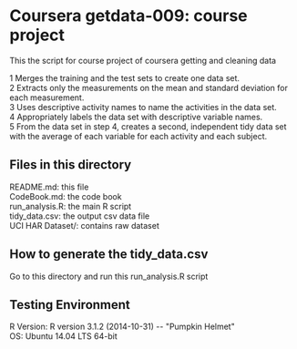 Coursera getdata-009: course project
====

This the script for course project of coursera getting and cleaning data 

1 Merges the training and the test sets to create one data set.  
2 Extracts only the measurements on the mean and standard deviation for each measurement.   
3 Uses descriptive activity names to name the activities in the data set.  
4 Appropriately labels the data set with descriptive variable names.  
5 From the data set in step 4, creates a second, independent tidy data set with the average of each variable for each activity and each subject.  

## Files in this directory
README.md: this file  
CodeBook.md: the code book  
run_analysis.R: the main R script  
tidy_data.csv: the output csv data file  
UCI HAR Dataset/: contains raw dataset

How to generate the tidy_data.csv
---
Go to this directory and run this run_analysis.R script  

Testing Environment
---
R Version:  R version 3.1.2 (2014-10-31) -- "Pumpkin Helmet"  
OS: Ubuntu 14.04 LTS 64-bit

